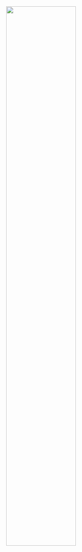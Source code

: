 <div align="center">
<img src="https://cdn.just-plain.fun/img/0B45BB2B1F76E2B735983508E00A0D2A.png" width="60%" />
<div/>
